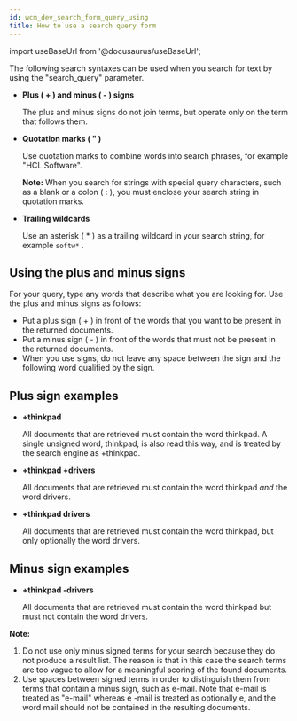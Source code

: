 ```yaml
---
id: wcm_dev_search_form_query_using
title: How to use a search query form
---
```

import useBaseUrl from '@docusaurus/useBaseUrl';



The following search syntaxes can be used when you search for text by using the "search\_query" parameter.

-   **Plus \( + \) and minus \( - \) signs**

    The plus and minus signs do not join terms, but operate only on the term that follows them.

-   **Quotation marks \( " \)**

    Use quotation marks to combine words into search phrases, for example "HCL Software".

    **Note:** When you search for strings with special query characters, such as a blank or a colon \( : \), you must enclose your search string in quotation marks.

-   **Trailing wildcards**

    Use an asterisk \( \* \) as a trailing wildcard in your search string, for example `softw*` .


## Using the plus and minus signs

For your query, type any words that describe what you are looking for. Use the plus and minus signs as follows:

-   Put a plus sign \( + \) in front of the words that you want to be present in the returned documents.
-   Put a minus sign \( - \) in front of the words that must not be present in the returned documents.
-   When you use signs, do not leave any space between the sign and the following word qualified by the sign. 

## Plus sign examples

-   **+thinkpad**

    All documents that are retrieved must contain the word thinkpad. A single unsigned word, thinkpad, is also read this way, and is treated by the search engine as +thinkpad.

-   **+thinkpad +drivers**

    All documents that are retrieved must contain the word thinkpad *and* the word drivers.

-   **+thinkpad drivers**

    All documents that are retrieved must contain the word thinkpad, but only optionally the word drivers. 


## Minus sign examples

-   **+thinkpad -drivers**

    All documents that are retrieved must contain the word thinkpad but must not contain the word drivers. 


**Note:**

1.  Do not use only minus signed terms for your search because they do not produce a result list. The reason is that in this case the search terms are too vague to allow for a meaningful scoring of the found documents.
2.  Use spaces between signed terms in order to distinguish them from terms that contain a minus sign, such as e-mail. Note that e-mail is treated as "e-mail" whereas e -mail is treated as optionally e, and the word mail should not be contained in the resulting documents.

